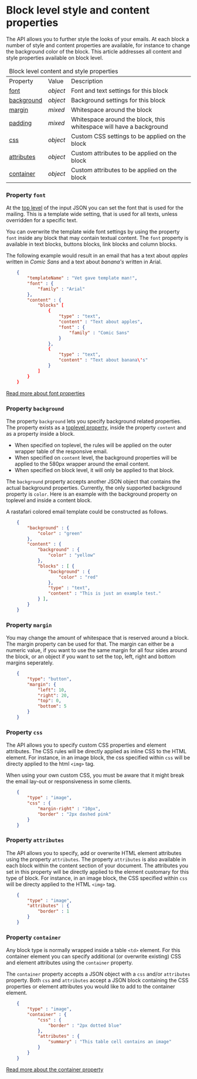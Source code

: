 # Block level style and content properties

The API allows you to further style the looks of your emails. At each block 
a number of style and content properties are available, for instance to change the
background color of the block. This article addresses all content and style properties
available on block level.  

<table class="info">
    <thead>
        <tr>
            <td colspan="3">Block level content and style properties</td>
        </tr>
    </thead>
    <tbody>
        <tr class="thead">
            <td>Property</td>
            <td>Value</td>
            <td>Description</td>   
        </tr>
        <tr>
            <td><a href="/support/json/block-level-content-and-style-properties#font">font</a></td>
            <td><em>object</em></td>
            <td>Font and text settings for this block</td>
        </tr>
        <tr>
            <td><a href="/support/json/block-level-content-and-style-properties#background">background</a></td>
            <td><em>object</em></td>
            <td>Background settings for this block</td>
        </tr>
        <tr>
            <td><a href="/support/json/block-level-content-and-style-properties#margin">margin</a></td>
            <td><em>mixed</em></td>
            <td>Whitespace around the block</td>
        </tr>
        <tr>
            <td><a href="/support/json/property-padding">padding</a></td>
            <td><em>mixed</em></td>
            <td>Whitespace around the block, this whitespace will have a background</td>
        </tr>
        <tr>
            <td><a href="/support/json/block-level-content-and-style-properties#css">css</a></td>
            <td><em>object</em></td>
            <td>Custom CSS settings to be applied on the block</td>
        </tr>
        <tr>
            <td><a href="/support/json/block-level-content-and-style-properties#attributes">attributes</a></td>
            <td><em>object</em></td>
            <td>Custom attributes to be applied on the block</td>
        </tr>
        <tr>
            <td><a href="/support/json/block-level-content-and-style-properties#container">container</a></td>
            <td><em>object</em></td>
            <td>Custom attributes to be applied on the block</td>
        </tr>
    </tbody>
</table>

<a class="anchor" name="font"></a>
### Property `font`

At the [top level](/support/json) of the input
JSON you can set the font that is used for the mailing. This is a template
wide setting, that is used for all texts, unless overridden for a specific
text. 

You can overwrite the template wide font settings by using the property `font` inside any 
block that may contain textual content. The `font` property is available in text blocks, buttons blocks, link blocks and column blocks. 

The following example would result in an email that has a text about _apples_ written in _Comic Sans_
and a text about _banana's_ written in Arial. 


````json
    {
        "templateName" : "Vet gave template man!",
        "font" : {
            "family" : "Arial"
        },
        "content" : {
            "blocks" [
                {
                    "type" : "text",
                    "content" : "Text about apples",
                    "font" : {
                        "family" : "Comic Sans"
                    }
                },
                {
                    "type" : "text",
                    "content" : "Text about banana\'s"
                }
            ]
        }
    } 
````


[Read more about font properties](/support/json/property-font)


<a class="anchor" name="background"></a>
### Property `background`

The property `background` lets you specify background related properties. 
The property exists as a <a href="/support/json">toplevel property</a>, inside the property `content` and as a property inside a block.

 * When specified on toplevel, the rules will be applied on the outer wrapper table of the responsive email. 
 * When specified on `content` level, the background properties will be applied to the 580px wrapper around the email content.
 * When specified on block level, it will only be applied to that block. 

The `background` property accepts another JSON object that contains the actual background properties.
Currently, the only supported background property is `color`. Here is an example with the background property on toplevel and inside a content block. 

A rastafari colored email template could be constructed as follows. 


````json
    {
        "background" : {
            "color" : "green"
        },
        "content" : {
            "background" : {
                "color" : "yellow"
            },
            "blocks" : [ {
                "background" : {
                    "color" : "red"
                },
                "type" : "text",
                "content" : "This is just an example test."
            } ],
        }
    }
````


<a class="anchor" name="margin"></a>
### Property `margin`

You may change the amount of whitespace that is reserved around a block. The margin property can be used for that. The margin can either be a numeric value, if you want to use the same margin for all four sides around the block, or an object if you want to set the top, left, right and bottom margins seperately.


````json
    {
        "type": "button",
        "margin": {
            "left": 10,
            "right": 20,
            "top": 0,
            "bottom": 5
        }
    }
````


<a class="anchor" name="css"></a>
### Property `css`

The API allows you to specify custom CSS properties and element attributes. The CSS rules
will be directly applied as inline CSS to the HTML element. For instance, in an image block, the css specified within `css` will be directy applied to the html ```<img>``` tag. 

When using your own custom CSS, you must be aware that it might break the email lay-out or responsiveness in some clients.


````json
    {
        "type" : "image",
        "css" : {
            "margin-right" : "10px",
            "border" : "2px dashed pink"
        }
    }
````


<a class="anchor" name="attributes"></a>
### Property `attributes`

The API allows you to specify, add or overwrite HTML element attributes using the property `attributes`. The property `attributes` is also available in each block within the content section of your document. The attributes you set in this property will be directly applied to the element customary for this type of block. For instance, in an image block, the CSS specified within `css` will be directy applied to the HTML ```<img>``` tag. 


````json
    {
        "type" : "image",
        "attributes" : {
            "border" : 1
        }
    }
````


<a class="anchor" name="container"></a>
### Property `container`

Any block type is normally wrapped inside a table ```<td>``` element. For this container element  you can specify additional (or overwrite existing) CSS and element attributes using the `container` property. 

The `container` property accepts a JSON object with a `css` and/or `attributes` property. 
Both `css` and `attributes` accept a JSON block containing the CSS properties or element attributes
you would like to add to the container element.


````json
    {
        "type" : "image",
        "container" : {
            "css" : {
                "border" : "2px dotted blue"
            },
            "attributes" : {
                "summary" : "This table cell contains an image"
            }
        }
    }
````


<a href="/support/json/property-container">Read more about the container property</a>
